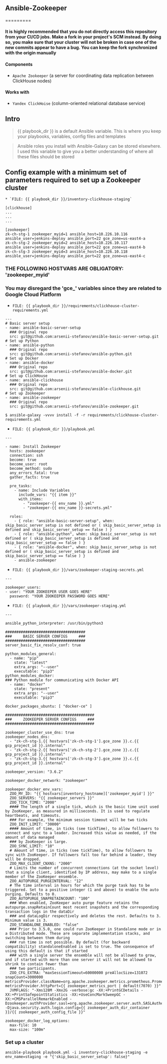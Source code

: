 ## Ansible-Zookeeper
=========

#### It is highly recommended that you do not directly access this repository from your CI/CD jobs. Make a fork in your project's SCM instead. By doing so, you make sure that your cluster will not be broken in case one of the new commits appear to have a bug. You can keep the fork synchronized with the origin manually

#### Components

* `Apache Zookeeper` (a server for coordinating data replication between ClickHouse nodes)

#### Works with

* `Yandex ClickHoise` (column-oriented relational database service)

## Intro

> {{ playbook_dir }} is a default Ansible variable. This is where you keep your playbooks, variables, config files and templates

> Ansible roles you install with Ansible-Galaxy can be stored elsewhere. I used this variable to give you a better understanding of where all these files should be stored

## Config example with a minimum set of parameters required to set up a Zookeeper cluster

```
* `FILE: {{ playbook_dir }}/inventory-clickhouse-staging`
```

```
[clickhouse]
...
...
...

[zookeeper]
zk-ch-stg-1 zookeeper_myid=1 ansible_host=10.226.10.116 ansible_user=jenkins-deploy ansible_port=22 gce_zone=us-east4-a
zk-ch-stg-2 zookeeper_myid=2 ansible_host=10.226.10.117 ansible_user=jenkins-deploy ansible_port=22 gce_zone=us-east4-b
zk-ch-stg-3 zookeeper_myid=3 ansible_host=10.226.10.118 ansible_user=jenkins-deploy ansible_port=22 gce_zone=us-east4-c
```

### THE FOLLOWING HOSTVARS ARE OBLIGATORY: 'zookeeper_myid'
### You may disregard the 'gce_' variables since they are related to Google Cloud Platform


* `FILE: {{ playbook_dir }}/requirements/clickhouse-cluster-requirements.yml`

```
---
# Basic server setup
- name: ansible-basic-server-setup
  ### Original repo
  src: git@github.com:arsenii-stefanov/ansible-basic-server-setup.git
# Set up Python
- name: ansible-python
  ### Original repo
  src: git@github.com:arsenii-stefanov/ansible-python.git
# Set up Docker
- name: ansible-docker
  ### Original repo
  src: git@github.com:arsenii-stefanov/ansible-docker.git
# Set up ClickHouse
- name: ansible-clickhouse
  ### Original repo
  src: git@github.com:arsenii-stefanov/ansible-clickhouse.git
# Set up Zookeeper
- name: ansible-zookeeper
  ### Original repo
  src: git@github.com:arsenii-stefanov/ansible-zookeeper.git
```

```
$ ansible-galaxy -vvvv install -f -r requirements/clickhouse-cluster-requirements.yml
```

* `FILE: {{ playbook_dir }}/playbook.yml`

```
---

- name: Install Zookeeper
  hosts: zookeeper
  connection: ssh
  become: true
  become_user: root
  become_method: sudo
  any_errors_fatal: true
  gather_facts: true

  pre_tasks:
    - name: Include Variables
      include_vars: "{{ item }}"
      with_items:
        - "zookeeper-{{ env_name }}.yml"
        - "zookeeper-{{ env_name }}-secrets.yml"

  roles:
    - { role: "ansible-basic-server-setup", when: skip_basic_server_setup is not defined or ( skip_basic_server_setup is defined and skip_basic_server_setup == false ) }
    - { role: "ansible-python", when: skip_basic_server_setup is not defined or ( skip_basic_server_setup is defined and skip_basic_server_setup == false ) }
    - { role: "ansible-docker", when: skip_basic_server_setup is not defined or ( skip_basic_server_setup is defined and skip_basic_server_setup == false ) }
    - ansible-zookeeper
```

* `FILE: {{ playbook_dir }}/vars/zookeeper-staging-secrets.yml`

```
---

zookeeper_users:
- user: "YOUR ZOOKEEPER USER GOES HERE"
  password: "YOUR ZOOKEEPER PASSWORD GOES HERE"
```

* `FILE: {{ playbook_dir }}/vars/zookeeper-staging.yml`

```
---

ansible_python_interpreter: /usr/bin/python3

####################################
###     BASIC SERVER CONFIGS     ###
####################################
server_basic_fix_resolv_conf: true

python_modules_general:
  - name: "pip"
    state: "latest"
    extra_args: "--user"
    executable: "pip3"
python_modules_docker:
### Python module for communicating with Docker API
  - name: "docker"
    state: "present"
    extra_args: "--user"
    executable: "pip3"

docker_packages_ubuntu: [ "docker-ce" ]

########################################
###     ZOOKEEPER SERVER CONFIGS     ###
########################################

zookeeper_cluster_use_dns: true
zookeeper_nodes_dns:
  - "zk-ch-stg-1.{{ hostvars['zk-ch-stg-1'].gce_zone }}.c.{{ gcp_project_id }}.internal"
  - "zk-ch-stg-2.{{ hostvars['zk-ch-stg-2'].gce_zone }}.c.{{ gcp_project_id }}.internal"
  - "zk-ch-stg-3.{{ hostvars['zk-ch-stg-3'].gce_zone }}.c.{{ gcp_project_id }}.internal"

zookeeper_version: "3.6.2"

zookeeper_docker_network: "zookeeper"

zookeeper_docker_env_vars:
  ZOO_MY_ID: "{{ hostvars[inventory_hostname]['zookeeper_myid'] }}"
  ZOO_SERVERS: "{{ zookeeper_servers }}"
  ZOO_TICK_TIME: "2000"
  #### The length of a single tick, which is the basic time unit used by ZooKeeper, as measured in milliseconds. It is used to regulate heartbeats, and timeouts.
  ### For example, the minimum session timeout will be two ticks
  ZOO_INIT_LIMIT: "30000"
  #### Amount of time, in ticks (see tickTime), to allow followers to connect and sync to a leader. Increased this value as needed, if the amount of data managed
  ### by ZooKeeper is large.
  ZOO_SYNC_LIMIT: "10"
  # Amount of time, in ticks (see tickTime), to allow followers to sync with ZooKeeper. If followers fall too far behind a leader, they will be dropped.
  ZOO_MAX_CLIENT_CNXNS: "2000"
  # Limits the number of concurrent connections (at the socket level) that a single client, identified by IP address, may make to a single member of the ZooKeeper ensemble.
  ZOO_AUTOPURGE_PURGEINTERVAL: "12"
  # The time interval in hours for which the purge task has to be triggered. Set to a positive integer (1 and above) to enable the auto purging. Defaults to 0.
  ZOO_AUTOPURGE_SNAPRETAINCOUNT: "100"
  ### When enabled, ZooKeeper auto purge feature retains the autopurge.snapRetainCount most recent snapshots and the corresponding transaction logs in the dataDir
  ### and dataLogDir respectively and deletes the rest. Defaults to 3. Minimum value is 3.
  ZOO_STANDALONE_ENABLED: "false"
  ### Prior to 3.5.0, one could run ZooKeeper in Standalone mode or in a Distributed mode. These are separate implementation stacks, and switching between them during
  ### run time is not possible. By default (for backward compatibility) standaloneEnabled is set to true. The consequence of using this default is that if started
  ### with a single server the ensemble will not be allowed to grow, and if started with more than one server it will not be allowed to shrink to contain fewer than
  ### two participants.
  ZOO_CFG_EXTRA: "maxSessionTimeout=60000000 preAllocSize=131072 snapCount=3000000 metricsProvider.className=org.apache.zookeeper.metrics.prometheus.PrometheusMetricsProvider metricsProvider.httpPort={{ zookeeper_metrics_port | default(7070) }}"
  JVMFLAGS: "-Xms128M -Xmx2G -verbose:gc -XX:+PrintGCDetails -XX:+PrintSafepointStatistics -XX:+UseConcMarkSweepGC -XX:+CMSParallelRemarkEnabled -Dzookeeper.authProvider.sasl=org.apache.zookeeper.server.auth.SASLAuthenticationProvider -Djava.security.auth.login.config={{ zookeeper_auth_dir_container }}/{{ zookeeper_auth_config_file }}"

zookeeper_docker_log_options:
  max-file: 10
  max-size: "100m"

```

### Set up a cluster

```
ansible-playbook playbook.yml -i inventory-clickhouse-staging -e env_name=staging -e "{'skip_basic_server_setup': false}"
```